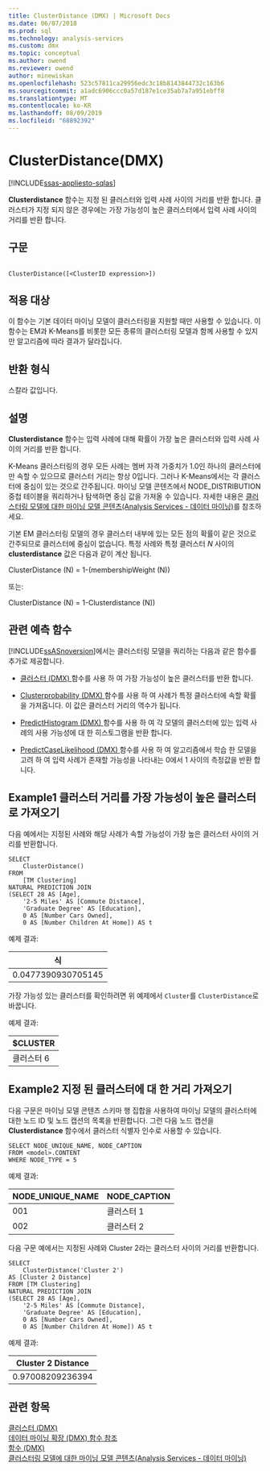 ```yaml
---
title: ClusterDistance (DMX) | Microsoft Docs
ms.date: 06/07/2018
ms.prod: sql
ms.technology: analysis-services
ms.custom: dmx
ms.topic: conceptual
ms.author: owend
ms.reviewer: owend
author: minewiskan
ms.openlocfilehash: 523c57811ca29956edc3c18b8143844732c163b6
ms.sourcegitcommit: a1adc6906ccc0a57d187e1ce35ab7a7a951ebff8
ms.translationtype: MT
ms.contentlocale: ko-KR
ms.lasthandoff: 08/09/2019
ms.locfileid: "68892392"
---
```

# <a name="clusterdistance-dmx"></a>ClusterDistance(DMX)
[!INCLUDE[ssas-appliesto-sqlas](../includes/ssas-appliesto-sqlas.md)]

  **Clusterdistance** 함수는 지정 된 클러스터와 입력 사례 사이의 거리를 반환 합니다. 클러스터가 지정 되지 않은 경우에는 가장 가능성이 높은 클러스터에서 입력 사례 사이의 거리를 반환 합니다.  
  
## <a name="syntax"></a>구문  
  
```  
  
ClusterDistance([<ClusterID expression>])  
```  
  
## <a name="applies-to"></a>적용 대상  
 이 함수는 기본 데이터 마이닝 모델이 클러스터링을 지원할 때만 사용할 수 있습니다. 이 함수는 EM과 K-Means를 비롯한 모든 종류의 클러스터링 모델과 함께 사용할 수 있지만 알고리즘에 따라 결과가 달라집니다.  
  
## <a name="return-type"></a>반환 형식  
 스칼라 값입니다.  
  
## <a name="remarks"></a>설명  
 **Clusterdistance** 함수는 입력 사례에 대해 확률이 가장 높은 클러스터와 입력 사례 사이의 거리를 반환 합니다.  
  
 K-Means 클러스터링의 경우 모든 사례는 멤버 자격 가중치가 1.0인 하나의 클러스터에만 속할 수 있으므로 클러스터 거리는 항상 0입니다. 그러나 K-Means에서는 각 클러스터에 중심이 있는 것으로 간주됩니다. 마이닝 모델 콘텐츠에서 NODE_DISTRIBUTION 중첩 테이블을 쿼리하거나 탐색하면 중심 값을 가져올 수 있습니다. 자세한 내용은 [클러스터링 모델에 대한 마이닝 모델 콘텐츠&#40;Analysis Services - 데이터 마이닝&#41;](https://docs.microsoft.com/analysis-services/data-mining/mining-model-content-for-clustering-models-analysis-services-data-mining)를 참조하세요.  
  
 기본 EM 클러스터링 모델의 경우 클러스터 내부에 있는 모든 점의 확률이 같은 것으로 간주되므로 클러스터에 중심이 없습니다. 특정 사례와 특정 클러스터 *N* 사이의 **clusterdistance** 값은 다음과 같이 계산 됩니다.  
  
 ClusterDistance (N) = 1-(membershipWeight (N))  
  
 또는:  
  
 ClusterDistance (N) = 1-Clusterdistance (N))  
  
## <a name="related-prediction-functions"></a>관련 예측 함수  
 [!INCLUDE[ssASnoversion](../includes/ssasnoversion-md.md)]에서는 클러스터링 모델을 쿼리하는 다음과 같은 함수를 추가로 제공합니다.  
  
-   [클러스터 &#40;DMX&#41; ](../dmx/cluster-dmx.md) 함수를 사용 하 여 가장 가능성이 높은 클러스터를 반환 합니다.  
  
-   [Clusterprobability &#40;DMX&#41; ](../dmx/clusterprobability-dmx.md) 함수를 사용 하 여 사례가 특정 클러스터에 속할 확률을 가져옵니다. 이 값은 클러스터 거리의 역수가 됩니다.  
  
-   [PredictHistogram &#40;DMX&#41; ](../dmx/predicthistogram-dmx.md) 함수를 사용 하 여 각 모델의 클러스터에 있는 입력 사례의 사용 가능성에 대 한 히스토그램을 반환 합니다.  
  
-   [PredictCaseLikelihood &#40;DMX&#41; ](../dmx/predictcaselikelihood-dmx.md) 함수를 사용 하 여 알고리즘에서 학습 한 모델을 고려 하 여 입력 사례가 존재할 가능성을 나타내는 0에서 1 사이의 측정값을 반환 합니다.  
  
## <a name="example1-obtaining-cluster-distance-to-the-most-likely-cluster"></a>Example1 클러스터 거리를 가장 가능성이 높은 클러스터로 가져오기  
 다음 예에서는 지정된 사례와 해당 사례가 속할 가능성이 가장 높은 클러스터 사이의 거리를 반환합니다.  
  
```  
SELECT  
    ClusterDistance()  
FROM  
    [TM Clustering]  
NATURAL PREDICTION JOIN  
(SELECT 28 AS [Age],  
    '2-5 Miles' AS [Commute Distance],  
    'Graduate Degree' AS [Education],  
    0 AS [Number Cars Owned],  
    0 AS [Number Children At Home]) AS t  
```  
  
 예제 결과:  
  
|식|  
|----------------|  
|0.0477390930705145|  
  
 가장 가능성 있는 클러스터를 확인하려면 위 예제에서 `Cluster`를 `ClusterDistance`로 바꿉니다.  
  
 예제 결과:  
  
|$CLUSTER|  
|--------------|  
|클러스터 6|  
  
## <a name="example2-obtaining-distance-to-a-specified-cluster"></a>Example2 지정 된 클러스터에 대 한 거리 가져오기  
 다음 구문은 마이닝 모델 콘텐츠 스키마 행 집합을 사용하여 마이닝 모델의 클러스터에 대한 노드 ID 및 노드 캡션의 목록을 반환합니다. 그런 다음 노드 캡션을 **Clusterdistance** 함수에서 클러스터 식별자 인수로 사용할 수 있습니다.  
  
```  
SELECT NODE_UNIQUE_NAME, NODE_CAPTION   
FROM <model>.CONTENT   
WHERE NODE_TYPE = 5  
```  
  
 예제 결과:  
  
|NODE_UNIQUE_NAME|NODE_CAPTION|  
|------------------------|-------------------|  
|001|클러스터 1|  
|002|클러스터 2|  
  
 다음 구문 예에서는 지정된 사례와 Cluster 2라는 클러스터 사이의 거리를 반환합니다.  
  
```  
SELECT  
    ClusterDistance('Cluster 2')  
AS [Cluster 2 Distance]  
FROM [TM Clustering]  
NATURAL PREDICTION JOIN  
(SELECT 28 AS [Age],  
    '2-5 Miles' AS [Commute Distance],  
    'Graduate Degree' AS [Education],  
    0 AS [Number Cars Owned],  
    0 AS [Number Children At Home]) AS t  
```  
  
 예제 결과:  
  
|Cluster 2 Distance|  
|------------------------|  
|0.97008209236394|  
  
## <a name="see-also"></a>관련 항목  
 [클러스터 &#40;DMX&#41;](../dmx/cluster-dmx.md)   
 [데이터 마이닝 확장 &#40;DMX&#41; 함수 참조](../dmx/data-mining-extensions-dmx-function-reference.md)   
 [함수 &#40;DMX&#41;](../dmx/functions-dmx.md)   
 [클러스터링 모델에 대한 마이닝 모델 콘텐츠&#40;Analysis Services - 데이터 마이닝&#41;](https://docs.microsoft.com/analysis-services/data-mining/mining-model-content-for-clustering-models-analysis-services-data-mining)  
  
  
